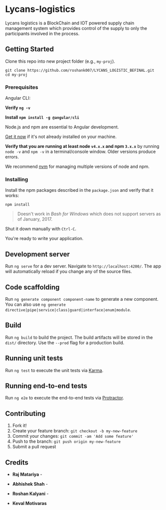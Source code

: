 # Lycans-logistics
Lycans logistics is a BlockChain and IOT powered supply chain management system which provides control of the supply to only the participants involved in the process. 

## Getting Started

Clone this repo into new project folder (e.g., `my-proj`).
```shell
git clone https://github.com/roshank007/LYCANS_LOGISTIC_BEFINAL.git
cd my-proj
```


### Prerequisites

Angular CLI:

**Verify `ng -v`**

**Install `npm install -g @angular/cli`**

Node.js and npm are essential to Angular development. 
    
<a href="https://docs.npmjs.com/getting-started/installing-node" target="_blank" title="Installing Node.js and updating npm">Get it now</a> if it's not already installed on your machine.
 
**Verify that you are running at least node `v4.x.x` and npm `3.x.x`**
by running `node -v` and `npm -v` in a terminal/console window.
Older versions produce errors.

We recommend [nvm](https://github.com/creationix/nvm) for managing multiple versions of node and npm.

### Installing

Install the npm packages described in the `package.json` and verify that it works:

```shell
npm install
```

>Doesn't work in _Bash for Windows_ which does not support servers as of January, 2017.

Shut it down manually with `Ctrl-C`.

You're ready to write your application.

## Development server

Run `ng serve` for a dev server. Navigate to `http://localhost:4200/`. The app will automatically reload if you change any of the source files.

## Code scaffolding

Run `ng generate component component-name` to generate a new component. You can also use `ng generate directive|pipe|service|class|guard|interface|enum|module`.

## Build

Run `ng build` to build the project. The build artifacts will be stored in the `dist/` directory. Use the `--prod` flag for a production build.

## Running unit tests

Run `ng test` to execute the unit tests via [Karma](https://karma-runner.github.io).

## Running end-to-end tests

Run `ng e2e` to execute the end-to-end tests via [Protractor](http://www.protractortest.org/).


## Contributing

1. Fork it!
2. Create your feature branch: `git checkout -b my-new-feature`
3. Commit your changes: `git commit -am 'Add some feature'`
4. Push to the branch: `git push origin my-new-feature`
5. Submit a pull request 

## Credits

* **Raj Matariya** - 

* **Abhishek Shah** - 

* **Roshan Kalyani** - 

* **Keval Motivaras** 


